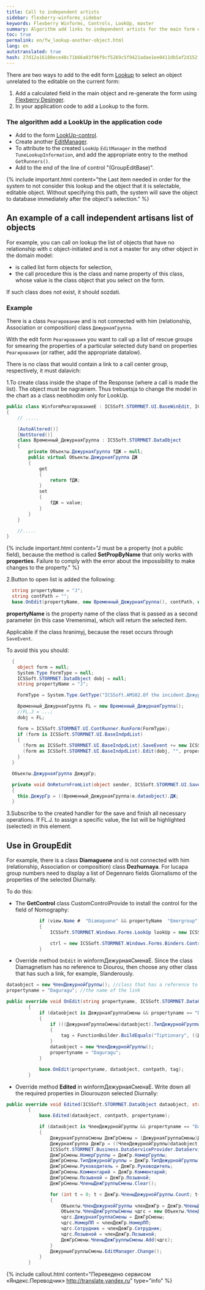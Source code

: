 ```yaml
---
title: Call to independent artists
sidebar: flexberry-winforms_sidebar
keywords: Flexberry Winforms, Controls, LookUp, master
summary: Algorithm add links to independent artists for the main form editing and detailov, usage examples
toc: true
permalink: en/fw_lookup-another-object.html
lang: en
autotranslated: true
hash: 27d12a16180ece48c71b66a03f96f9cf5269c5f9421adae1ee0411db5af2d152
---
```


There are two ways to add to the edit form [Lookup](fw_lookup.html) to select an object unrelated to the editable on the current form:

1. Add a calculated field in the main object and re-generate the form using [Flexberry Desinger](fd_flexberry-designer.html).
2. In your application code to add a Lookup to the form.

### The algorithm add a LookUp in the application code

* Add to the form [LookUp-control](fw_lookup.html).
* Create another [EditManager](fw_editmanager.html).
* To attribute to the created `LookUp` `EditManager` in the method `TuneLookupInformation`, and add the appropriate entry to the method `GetRunners()`.
* Add to the end of the line of control "(GroupEditBase)".

{% include important.html content="the Last item needed in order for the system to not consider this lookup and the object that it is selectable, editable object. Without specifying this path, the system will save the object to database immediately after the object's selection." %}

## An example of a call independent artisans list of objects

For example, you can call on lookup the list of objects that have no relationship with c object-initiated and is not a master for any other object in the domain model:

* is called list form objects for selection,
* the call procedure this is the class and name property of this class, whose value is the class object that you select on the form.

If such class does not exist, it should sozdati.

### Example

There is a class `Реагирование` and is not connected with him (relationship, Association or composition) class `ДежурнаяГруппа`.

With the edit form `Реагирования` you want to call up a list of rescue groups for smearing the properties of a particular selected duty band on properties `Реагирования` (or rather, add the appropriate datalow).

There is no class that would contain a link to a call center group, respectively, it must dalavich:

1.To create class inside the shape of the Response (where a call is made the list). The object must be nagraniem. Thus trebuetsja to change the model in the chart as a class neobhodim only for LookUp.

```csharp
public class WinformРеагированиеE : ICSSoft.STORMNET.UI.BaseWinEdit, ICSSoft.AMS02.Происшествия.DPDIРеагированиеE
{
    // ..... 

    [AutoAltered()]
    [NotStored()]
    class Временный_ДежурнаяГруппа : ICSSoft.STORMNET.DataObject
    {
        private Объекты.ДежурнаяГруппа fДЖ = null;
        public virtual Объекты.ДежурнаяГруппа ДЖ
        {
            get
            {
                return fДЖ;
            }
            set
            {
                fДЖ = value;
            }
        }
    }

    //..... 
}
```

{% include important.html content="J must be a property (not a public field), because the method is called __SetPropByName__ that only works with __properties__. Failure to comply with the error about the impossibility to make changes to the property." %}

2.Button to open list is added the following:

```csharp
  string propertyName = "J";
  string contPath = "";
  base.OnEdit(propertyName, new Временный_ДежурнаяГруппа(), contPath, null);
```

__propertyName__ is the property name of the class that is passed as a second parameter (in this case Vremenima), which will return the selected item.

Applicable if the class hranimyj, because the reset occurs through `SaveEvent`.

To avoid this you should:

```csharp
  {
    object form = null;
    System.Type FormType = null;
    ICSSoft.STORMNET.DataObject dobj = null;
    string propertyName = "J";

    FormType = System.Type.GetType("ICSSoft.AMS02.Of the incident.ДежурнаяГруппаL,Incidents(Forms)");

    Временный_ДежурнаяГруппа FL = new Временный_ДежурнаяГруппа();
    //FL.J = ...; 
    dobj = FL;

    form = ICSSoft.STORMNET.UI.ContRunner.RunForm(FormType);
    if (form is ICSSoft.STORMNET.UI.BaseIndpdList)
    {
      (form as ICSSoft.STORMNET.UI.BaseIndpdList).SaveEvent += new ICSSoft.STORMNET.UI.SaveEventArgsHandler(OnReturnFromList);
      (form as ICSSoft.STORMNET.UI.BaseIndpdList).Edit(dobj, "", propertyName, null);
    }
  }

  Объекты.ДежурнаяГруппа ДежурГр;

  private void OnReturnFromList(object sender, ICSSoft.STORMNET.UI.SaveEventArgs e)
  {
    this.ДежурГр = ((Временный_ДежурнаяГруппа)e.dataobject).ДЖ;
  }
```

3.Subscribe to the created handler for the save and finish all necessary operations. If FL.J. to assign a specific value, the list will be highlighted (selected) in this element.

## Use in GroupEdit

For example, there is a class __Diamaguene__ and is not connected with him (relationship, Association or composition) class __Dezhurnaya__. For lucapa group numbers need to display a list of Degennaro fields Giornalismo of the properties of the selected Diurnally.

To do this:

* The __GetControl__ class CustomControlProvide to install the control for the field of Nomography:

```csharp
            if (view.Name #  "Diamaguene" && propertyName  "Emergroup")
            {
                ICSSoft.STORMNET.Windows.Forms.LookUp lookUp = new ICSSoft.STORMNET.Windows.Forms.LookUp();

                ctrl = new ICSSoft.STORMNET.Windows.Forms.Binders.ControlForBindStruct(lookUp, "Value");
            }
```

* Override method `OnEdit` in winformДежурнаяСменаE. Since the class Diamagnetism has no reference to Diourou, then choose any other class that has such a link, for example, Slanderously.

```csharp
dataobject = new ЧленДежурнойГруппы(); //class that has a reference to the strike team 
propertyname = "Daguragu"; //the name of the link 

public override void OnEdit(string propertyname, ICSSoft.STORMNET.DataObject dataobject, string contpath, object tag)
        {
            if (dataobject is ДежурнаяГруппаСмены && propertyname == "Diomyopathy.Emergroup")
            {
                if (((ДежурнаяГруппаСмены)dataobject).ТипДежурнойГруппы != null)
                {
                    tag = FunctionBuilder.BuildEquals("Tiptionary", ((ДежурнаяГруппаСмены)dataobject).ТипДежурнойГруппы);
                }
                dataobject = new ЧленДежурнойГруппы();
                propertyname = "Daguragu";
            }

            base.OnEdit(propertyname, dataobject, contpath, tag);
        }
```

* Override method __Edited__ in winformДежурнаяСменаE. Write down all the required properties in Diourouzon selected Diurnally:

```csharp
public override void Edited(ICSSoft.STORMNET.DataObject dataobject, string contpath, string propertyname)
        {
            base.Edited(dataobject, contpath, propertyname);

            if (dataobject is ЧленДежурнойГруппы && propertyname == "Daguragu")
            {
                ДежурнаяГруппаСмены ДежГрСмены = (ДежурнаяГруппаСмены)ДежурныеГруппыСмены.EditManager.DataObject;
                ДежурнаяГруппа ДежГр = ((ЧленДежурнойГруппы)dataobject).ДежураяГруппа;
                ICSSoft.STORMNET.Business.DataServiceProvider.DataService.LoadObject("Diurnale", ДежГр);
                ДежГрСмены.НомерГруппы = ДежГр.НомерГруппы;
                ДежГрСмены.ТипДежурнойГруппы = ДежГр.ТипДежурнойГруппы;
                ДежГрСмены.Руководитель = ДежГр.Руководитель;
                ДежГрСмены.Комментарий = ДежГр.Комментарий;
                ДежГрСмены.Позывной = ДежГр.Позывной;
                ДежГрСмены.ЧленыДежГруппыСмены.Clear();

                for (int t = 0; t < ДежГр.ЧленыДежурнойГруппы.Count; t++)
                {
                    Объекты.ЧленДежурнойГруппы членДежГр = ДежГр.ЧленыДежурнойГруппы[t];
                    Объекты.ЧленДежГруппыСмены чдгс = new Объекты.ЧленДежГруппыСмены();
                    чдгс.ДежурнаяГруппаСмены = ДежГрСмены;
                    чдгс.НомерПП = членДежГр.НомерПП;
                    чдгс.Сотрудник = членДежГр.Сотрудник;
                    чдгс.Позывной = членДежГр.Позывной;
                    ДежГрСмены.ЧленыДежГруппыСмены.Add(чдгс);
                }
                ДежурныеГруппыСмены.EditManager.Change();
            }
        }
```



{% include callout.html content="Переведено сервисом «Яндекс.Переводчик» <http://translate.yandex.ru>" type="info" %}